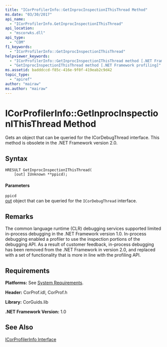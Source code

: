 ```yaml
---
title: "ICorProfilerInfo::GetInprocInspectionIThisThread Method"
ms.date: "03/30/2017"
api_name: 
  - "ICorProfilerInfo.GetInprocInspectionIThisThread"
api_location: 
  - "mscorwks.dll"
api_type: 
  - "COM"
f1_keywords: 
  - "ICorProfilerInfo::GetInprocInspectionIThisThread"
helpviewer_keywords: 
  - "ICorProfilerInfo::GetInprocInspectionIThisThread method [.NET Framework profiling]"
  - "GetInprocInspectionIThisThread method [.NET Framework profiling]"
ms.assetid: badddccd-f85c-416e-9f0f-419eab2c9d42
topic_type: 
  - "apiref"
author: "mairaw"
ms.author: "mairaw"
---
```

# ICorProfilerInfo::GetInprocInspectionIThisThread Method
Gets an object that can be queried for the ICorDebugThread interface. This method is obsolete in the .NET Framework version 2.0.  
  
## Syntax  
  
```  
HRESULT GetInprocInspectionIThisThread(  
    [out] IUnknown **ppicd);  
```  
  
#### Parameters  
 `ppicd`  
 [out](/cpp/atl/iunknown) object that can be queried for the `ICorDebugThread` interface.  
  
## Remarks  
 The common language runtime (CLR) debugging services supported limited in-process debugging in the .NET Framework version 1.0. In-process debugging enabled a profiler to use the inspection portions of the debugging API. As a result of customer feedback, in-process debugging has been removed from the .NET Framework in version 2.0, and replaced with a set of functionality that is more in line with the profiling API.  
  
## Requirements  
 **Platforms:** See [System Requirements](../../../../docs/framework/get-started/system-requirements.md).  
  
 **Header:** CorProf.idl, CorProf.h  
  
 **Library:** CorGuids.lib  
  
 **.NET Framework Version:** 1.0  
  
## See Also  
 [ICorProfilerInfo Interface](../../../../docs/framework/unmanaged-api/profiling/icorprofilerinfo-interface.md)
